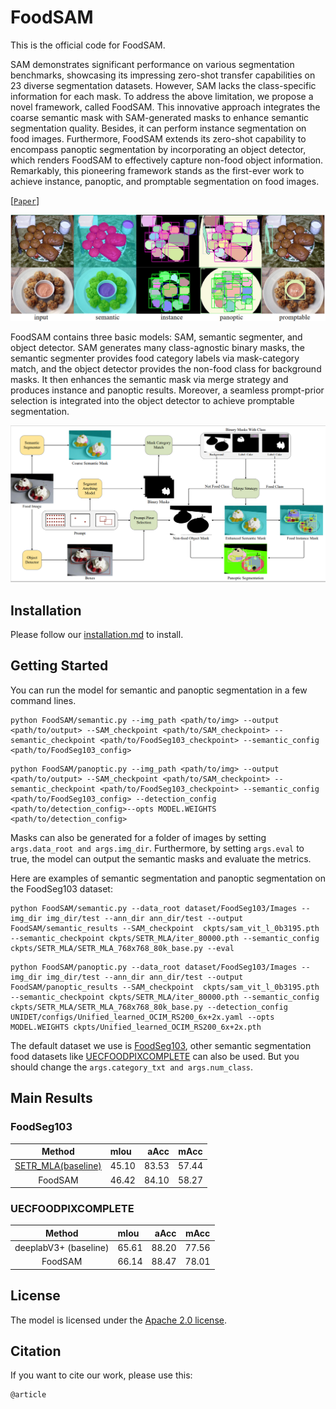 # FoodSAM


This is the official code for FoodSAM.

SAM demonstrates significant performance on various segmentation benchmarks, showcasing its impressing zero-shot transfer capabilities on 23 diverse segmentation datasets. However, SAM lacks the class-specific information for each mask. To address the above limitation, we propose a novel framework, called FoodSAM. This innovative approach integrates the coarse semantic mask with SAM-generated masks to enhance semantic
segmentation quality. Besides, it can perform instance segmentation on food images. Furthermore, FoodSAM extends its zero-shot capability to encompass panoptic segmentation by incorporating an object detector, which renders FoodSAM to effectively capture non-food object information. Remarkably, this pioneering framework stands as the first-ever work to achieve instance, panoptic, and promptable segmentation on food images. 

[[`Paper`]()] 

![FoodSAM architecture](assets/foodsam.jpg)

FoodSAM contains three basic models: SAM, semantic segmenter, and object detector. SAM generates many class-agnostic binary masks, the semantic segmenter provides food category labels via mask-category match, and the object detector provides the non-food class for background masks. It then enhances the semantic mask via merge strategy and produces instance and panoptic results. Moreover, a seamless prompt-prior selection is integrated into the object detector to achieve promptable segmentation.

  <img src="assets/model.jpg" />

## Installation
Please follow our [installation.md](installation.md) to install.


## <a name="GettingStarted"></a>Getting Started

You can run the model for semantic and panoptic segmentation in a few command lines.
```
python FoodSAM/semantic.py --img_path <path/to/img> --output <path/to/output> --SAM_checkpoint <path/to/SAM_checkpoint> --semantic_checkpoint <path/to/FoodSeg103_checkpoint> --semantic_config <path/to/FoodSeg103_config>
```
```
python FoodSAM/panoptic.py --img_path <path/to/img> --output <path/to/output> --SAM_checkpoint <path/to/SAM_checkpoint> --semantic_checkpoint <path/to/FoodSeg103_checkpoint> --semantic_config <path/to/FoodSeg103_config> --detection_config <path/to/detection_config>--opts MODEL.WEIGHTS <path/to/detection_config>
```
Masks can also be generated for a folder of images by setting `args.data_root and args.img_dir`. Furthermore, by setting `args.eval` to true, the model can output the semantic masks and evaluate the metrics. 

Here are examples of semantic segmentation and panoptic segmentation on the FoodSeg103 dataset:
```
python FoodSAM/semantic.py --data_root dataset/FoodSeg103/Images --img_dir img_dir/test --ann_dir ann_dir/test --output FoodSAM/semantic_results --SAM_checkpoint  ckpts/sam_vit_l_0b3195.pth --semantic_checkpoint ckpts/SETR_MLA/iter_80000.pth --semantic_config ckpts/SETR_MLA/SETR_MLA_768x768_80k_base.py --eval 
```
```
python FoodSAM/panoptic.py --data_root dataset/FoodSeg103/Images --img_dir img_dir/test --ann_dir ann_dir/test --output FoodSAM/panoptic_results --SAM_checkpoint  ckpts/sam_vit_l_0b3195.pth --semantic_checkpoint ckpts/SETR_MLA/iter_80000.pth --semantic_config ckpts/SETR_MLA/SETR_MLA_768x768_80k_base.py --detection_config UNIDET/configs/Unified_learned_OCIM_RS200_6x+2x.yaml --opts MODEL.WEIGHTS ckpts/Unified_learned_OCIM_RS200_6x+2x.pth 
```
The default dataset we use is [FoodSeg103](https://github.com/LARC-CMU-SMU/FoodSeg103-Benchmark-v1), other semantic segmentation food datasets like [UECFOODPIXCOMPLETE](https://mm.cs.uec.ac.jp/uecfoodpix/) can also be used. But you should change the  `args.category_txt and args.num_class`.

## Main Results

### FoodSeg103
| Method | mIou | aAcc | mAcc 
| :-: | :- | -: | :-: |  
|[SETR_MLA(baseline)](https://github.com/LARC-CMU-SMU/FoodSeg103-Benchmark-v1) | 45.10 | 83.53 | 57.44
FoodSAM | 46.42 | 84.10 |  58.27

### UECFOODPIXCOMPLETE


| Method | mIou | aAcc | mAcc 
| :-: | :- | -: | :-: |  
|deeplabV3+ (baseline)| 65.61 |88.20| 77.56
FoodSAM | 66.14 |88.47 |78.01

## License

The model is licensed under the [Apache 2.0 license](LICENSE).

## Citation
If you want to cite our work, please use this:

```
@article

```
